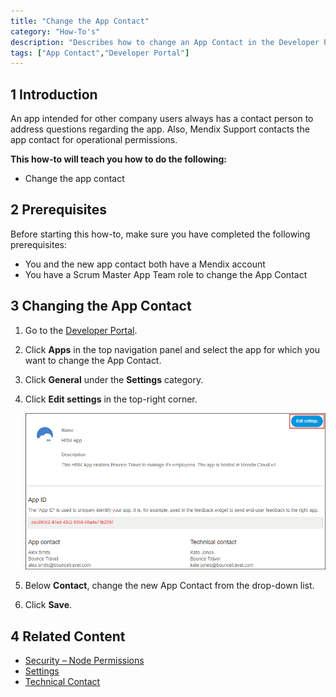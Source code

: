```yaml
---
title: "Change the App Contact"
category: "How-To's"
description: "Describes how to change an App Contact in the Developer Portal."
tags: ["App Contact","Developer Portal"]
---
```


## 1 Introduction

An app intended for other company users always has a contact person to address questions regarding the app. Also, Mendix Support contacts the app contact for operational permissions. 

**This how-to will teach you how to do the following:**

* Change the app contact

## 2 Prerequisites

Before starting this how-to, make sure you have completed the following prerequisites:

* You and the new app contact both have a Mendix account
* You have a Scrum Master App Team role to change the App Contact

## 3 Changing the App Contact

1. Go to the [Developer Portal](http://home.mendix.com).
2. Click **Apps** in the top navigation panel and select the app for which you want to change the App Contact.
3. Click **General** under the **Settings** category.
4.  Click **Edit settings** in the top-right corner.

    ![](attachments/settings/change-appcontact.png)

5. Below **Contact**, change the new App Contact from the drop-down list.
6. Click **Save**.    

## 4 Related Content

* [Security – Node Permissions](/developerportal/settings/node-permissions)
* [Settings](/developerportal/settings)
* [Technical Contact](/developerportal/settings/technical-contact)
